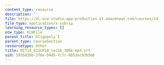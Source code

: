 ```yaml
---
content_type: resource
description: ''
file: https://ol-ocw-studio-app-production.s3.amazonaws.com/courses/14-01sc-principles-of-microeconomics-fall-2011/5935838b3f8eb4d87c7c0b53ec93b566_MIT14_01SCF10_lec16_300k-mp4.srt
file_type: application/x-subrip
learning_resource_types: []
ocw_type: OCWFile
parent_title: Oligopoly I
parent_type: CourseSection
resourcetype: Other
title: MIT14_01SCF10_lec16_300k-mp4.srt
uid: 5935838b-3f8e-b4d8-7c7c-0b53ec93b566
---
```


